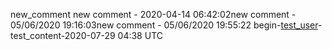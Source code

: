 
new_comment
new comment - 2020-04-14 06:42:02new comment - 05/06/2020 19:16:03new comment - 05/06/2020 19:55:22
begin-[test_user](user_website)-test_content-2020-07-29 04:38 UTC 

